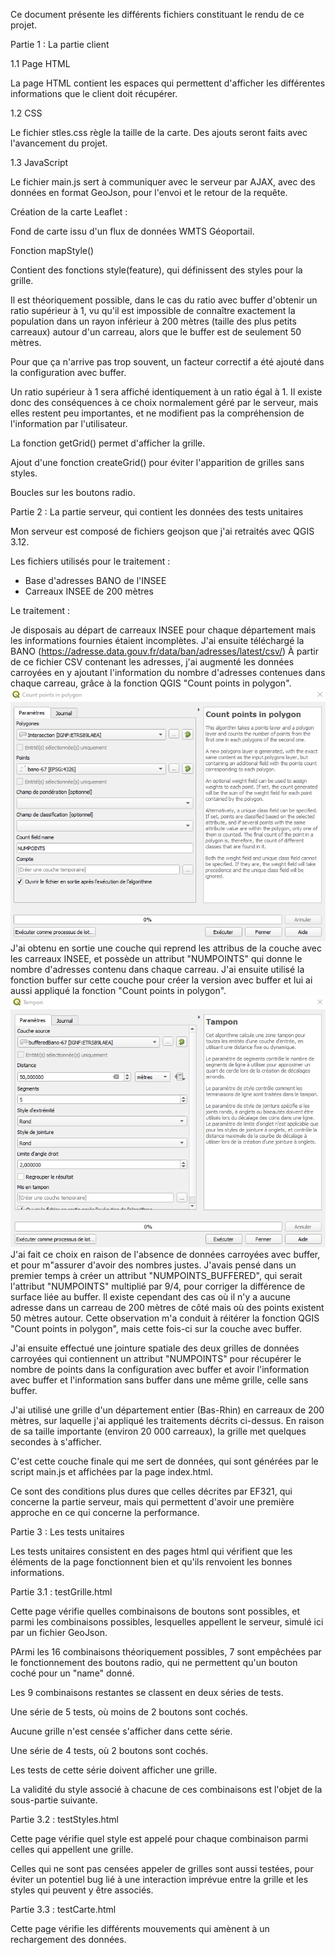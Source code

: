 Ce document présente les différents fichiers constituant le rendu de ce projet.

Partie 1 : La partie client

1.1 Page HTML

La page HTML contient les espaces qui permettent d'afficher les différentes informations que le client doit récupérer.

1.2 CSS

Le fichier stles.css règle la taille de la carte. Des ajouts seront faits avec l'avancement du projet.

1.3 JavaScript

Le fichier main.js sert à communiquer avec le serveur par AJAX, avec des données en format GeoJson, pour l'envoi et le retour de la requête.

Création de la carte Leaflet :

Fond de carte issu d'un flux de données WMTS Géoportail.

Fonction mapStyle()

Contient des fonctions style(feature), qui définissent des styles pour la grille.

Il est théoriquement possible, dans le cas du ratio avec buffer d'obtenir un ratio supérieur à 1, vu qu'il est impossible de connaître exactement la population dans un rayon inférieur à 200 mètres (taille des plus petits carreaux) autour d'un carreau, alors que le buffer est de seulement 50 mètres.

Pour que ça n'arrive pas trop souvent, un facteur correctif a été ajouté dans la configuration avec buffer.

Un ratio supérieur à 1 sera affiché identiquement à un ratio égal à 1.
Il existe donc des conséquences à ce choix normalement géré par le serveur, mais elles restent peu importantes, et ne modifient pas la compréhension de l'information par l'utilisateur.

La fonction getGrid() permet d'afficher la grille.

Ajout d'une fonction createGrid() pour éviter l'apparition de grilles sans styles.

Boucles sur les boutons radio.

Partie 2 : La partie serveur, qui contient les données des tests unitaires

Mon serveur est composé de fichiers geojson que j'ai retraités avec QGIS 3.12.

Les fichiers utilisés pour le traitement :
- Base d'adresses BANO de l'INSEE
- Carreaux INSEE de 200 mètres

Le traitement :

Je disposais au départ de carreaux INSEE pour chaque département mais les informations fournies étaient incomplètes.
J'ai ensuite téléchargé la BANO (https://adresse.data.gouv.fr/data/ban/adresses/latest/csv/)
À partir de ce fichier CSV contenant les adresses, j'ai augmenté les données carroyées en y ajoutant l'information du nombre d'adresses contenues dans chaque carreau, grâce à la fonction QGIS "Count points in polygon".
![Image count points](Images/Compte.PNG)
J'ai obtenu en sortie une couche qui reprend les attribus de la couche avec les carreaux INSEE, et possède un attribut "NUMPOINTS" qui donne le nombre d'adresses contenu dans chaque carreau.
J'ai ensuite utilisé la fonction buffer sur cette couche pour créer la version avec buffer et lui ai aussi appliqué la fonction "Count points in polygon".
![Image count points](Images/Buffer.PNG)
J'ai fait ce choix en raison de l'absence de données carroyées avec buffer, et pour m"assurer d'avoir des nombres justes.
J'avais pensé dans un premier temps à créer un attribut "NUMPOINTS_BUFFERED", qui serait l'attribut "NUMPOINTS" multiplié par 9/4, pour corriger la différence de surface liée au buffer.
Il existe cependant des cas où il n'y a aucune adresse dans un carreau de 200 mètres de côté mais où des points existent 50 mètres autour.
Cette observation m'a conduit à réitérer la fonction QGIS "Count points in polygon", mais cette fois-ci sur la couche avec buffer.

J'ai ensuite effectué une jointure spatiale des deux grilles de données carroyées qui contiennent un attribut "NUMPOINTS" pour récupérer le nombre de points dans la configuration avec buffer et avoir l'information avec buffer et l'information sans buffer dans une même grille, celle sans buffer.

J'ai utilisé une grille d'un département entier (Bas-Rhin) en carreaux de 200 mètres, sur laquelle j'ai appliqué les traitements décrits ci-dessus. En raison de sa taille importante (environ 20 000 carreaux), la grille met quelques secondes à s'afficher.

C'est cette couche finale qui me sert de données, qui sont générées par le script main.js et affichées par la page index.html.

Ce sont des conditions plus dures que celles décrites par EF321, qui concerne la partie serveur, mais qui permettent d'avoir une première approche en ce qui concerne la performance.

Partie 3 : Les tests unitaires

Les tests unitaires consistent en des pages html qui vérifient que les éléments de la page fonctionnent bien et qu'ils renvoient les bonnes informations.

Partie 3.1 : testGrille.html

Cette page vérifie quelles combinaisons de boutons sont possibles, et parmi les combinaisons possibles, lesquelles appellent le serveur, simulé ici par un fichier GeoJson.

PArmi les 16 combinaisons théoriquement possibles, 7 sont empêchées par le fonctionnement des boutons radio, qui ne permettent qu'un bouton coché pour un "name" donné.

Les 9 combinaisons restantes se classent en deux séries de tests.

Une série de 5 tests, où moins de 2 boutons sont cochés.

Aucune grille n'est censée s'afficher dans cette série.

Une série de 4 tests, où 2 boutons sont cochés.

Les tests de cette série doivent afficher une grille.

La validité du style associé à chacune de ces combinaisons est l'objet de la sous-partie suivante.

Partie 3.2 : testStyles.html

Cette page vérifie quel style est appelé pour chaque combinaison parmi celles qui appellent une grille.

Celles qui ne sont pas censées appeler de grilles sont aussi testées, pour éviter un potentiel bug lié à une interaction imprévue entre la grille et les styles qui peuvent y être associés.

Partie 3.3 : testCarte.html

Cette page vérifie les différents mouvements qui amènent à un rechargement des données.

